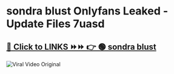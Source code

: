 
 # sondra blust Onlyfans Leaked - Update Files 7uasd

## <h2><a href="https://clipsfans.com/sondra_blust&ref=git">🔗 Click to LINKS ⏩⏩ 👉 🟢 sondra blust </a></h2>

<a href="https://clipsfans.com/sondra_blust&ref=git" rel="nofollow" data-target="animated-image.originalLink"><img src="https://i.ibb.co.com/xMMVF88/686577567.gif" alt="Viral Video Original" style="max-width: 100%; display: inline-block;" data-target="animated-image.originalImage"></a>


